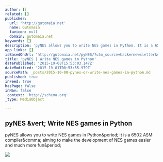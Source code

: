 ```yaml
---
author: []
related: []
publisher:
  url: 'http://gutomaia.net'
  name: Gutomaia
  favicon: null
  domain: gutomaia.net
keywords: []
description: 'pyNES allows you to write NES games in Python. It is a 6502 ASM compiler, aiming to make the development of NES games easier and much more fun.'
app_links: []
isBasedOnUrl: 'http://gutomaia.net/pyNES/?utm_source=hackernewsletter&utm_medium=email&utm_term=code'
title: 'pyNES | Write NES games in Python'
datePublished: '2015-10-08T15:53:03.147Z'
dateModified: '2015-10-01T00:53:55.979Z'
sourcePath: _posts/2015-10-08-pynes-or-write-nes-games-in-python.md
published: true
inFeed: true
hasPage: false
inNav: false
_context: 'http://schema.org'
_type: MediaObject

---
```

<article style=""><h1>pyNES &amp;vert; Write NES games in Python</h1><p>pyNES allows you to write NES games in Python&amp;period; It is a 6502 ASM compiler&amp;comma; aiming to make the development of NES games easier and much more fun&amp;period;</p><img src="http://i3.ytimg.com/vi/Y-o3pJEhwD4/hqdefault.jpg" /></article>